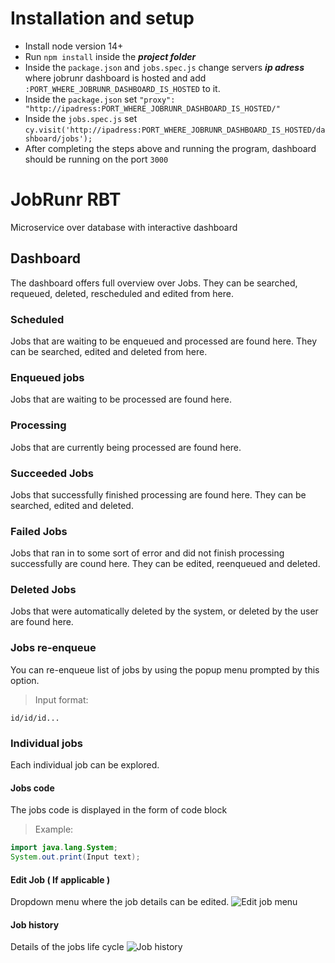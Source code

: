 # Installation and setup

 

 - Install node version 14+
 - Run `npm install` inside the ***project folder***
 - Inside the `package.json` and `jobs.spec.js` change servers ***ip adress*** where jobrunr dashboard is hosted and add `:PORT_WHERE_JOBRUNR_DASHBOARD_IS_HOSTED` to it.
 - Inside the `package.json` set `"proxy": "http://ipadress:PORT_WHERE_JOBRUNR_DASHBOARD_IS_HOSTED/"`
 - Inside the `jobs.spec.js` set `cy.visit('http://ipadress:PORT_WHERE_JOBRUNR_DASHBOARD_IS_HOSTED/dashboard/jobs');`
 - After completing the steps above and running the program, dashboard should be running on the port `3000`



# JobRunr RBT

Microservice over database with interactive dashboard


## Dashboard

The dashboard offers full overview over Jobs. They can be searched, requeued, deleted, rescheduled and edited from here.

### Scheduled
Jobs that are waiting to be enqueued and processed are found here. They can be searched, edited and deleted from here.
### Enqueued jobs
Jobs that are waiting to be processed are found here.
### Processing 
Jobs that are currently being processed are found here.
### Succeeded Jobs
Jobs that successfully finished processing are found here. They can be searched, edited and deleted.
### Failed Jobs
Jobs that ran in to some sort of error and did not finish processing successfully are cound here. They can be edited, reenqueued and deleted.
### Deleted Jobs
Jobs that were automatically deleted by the system, or deleted by the user are found here.
### Jobs re-enqueue
You can re-enqueue list of jobs by using the popup menu prompted by this option.

> Input format: 

`id/id/id...`
### Individual jobs
Each individual job can be explored.
#### Jobs code
The jobs code is displayed in the form of code block
>Example: 
````java
import java.lang.System;
System.out.print(Input text);
````
#### Edit Job ( If applicable )
Dropdown menu where the job details can be edited.
![Edit job menu](https://i.imgur.com/uf4iKq9.png)
#### Job history
Details of the jobs life cycle
![Job history](https://i.imgur.com/5h7GRCx.png)
